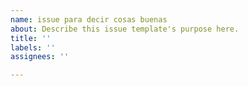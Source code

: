 ```yaml
---
name: issue para decir cosas buenas
about: Describe this issue template's purpose here.
title: ''
labels: ''
assignees: ''

---
```



